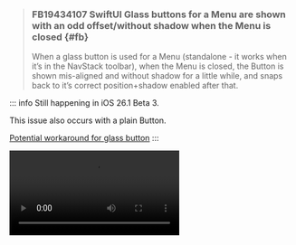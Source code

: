
> ### FB19434107 SwiftUI Glass buttons for a Menu are shown with an odd offset/without shadow when the Menu is closed {#fb}
>
> When a glass button is used for a Menu (standalone - it works when it’s in the NavStack toolbar), when the Menu is closed, the Button is shown mis-aligned and without shadow for a little while, and snaps back to it’s correct position+shadow enabled after that.

::: info
Still happening in iOS 26.1 Beta 3.

This issue also occurs with a plain Button.

[Potential workaround for glass button](https://mastodon.social/@fabio@iosdev.space/115380125888156189)
:::

<video controls src="https://box-swiftui-garden.fra1.cdn.digitaloceanspaces.com/wiggly-glass-buttons-v2.mov" width="300"/>

<<< @/Snippets/JumpyGlassViewExample.swift
